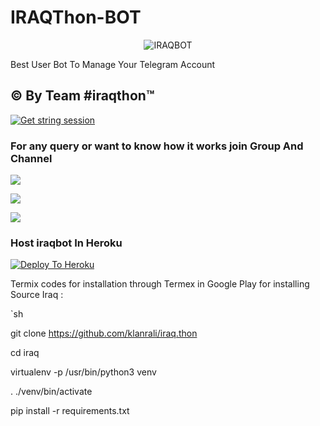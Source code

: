 # IRAQThon-BOT

<p align="center">

<img src="https://telegra.ph/file/1347718b23fd623f3f98c.jpg" alt="IRAQBOT">

Best User Bot To Manage Your Telegram Account 
## © By Team #iraqthon™
[![Get string session](https://repl.it/badge/github/sandy1709/sandeep1709)](https://generatestringsession.sandeep1709.repl.run/)
### For any query or want to know how it works join Group And Channel 

<a href="https://t.me/iraqthon"><img src="https://img.shields.io/badge/Join-Telegram%20Channel-red.svg?logo=Telegram"></a>

<a href="https://t.me/klanr"><img src="https://img.shields.io/badge/Join-Telegram%20Group-blue.svg?logo=telegram"></a>

<a href="https://youtu.be/HKLtmbiFi_Q"><img src="https://img.shields.io/badge/How%20To-Deploy-red.svg?logo=Youtube"></a>

### Host iraqbot In Heroku

 

[![Deploy To Heroku](https://www.herokucdn.com/deploy/button.svg)](https://heroku.com/deploy?template=https://github.com/klanrali/iraq.thon )

Termix codes for installation through Termex in Google Play for installing Source Iraq  :

`sh

git clone https://github.com/klanrali/iraq.thon

cd iraq

virtualenv -p /usr/bin/python3 venv

. ./venv/bin/activate

pip install -r requirements.txt

